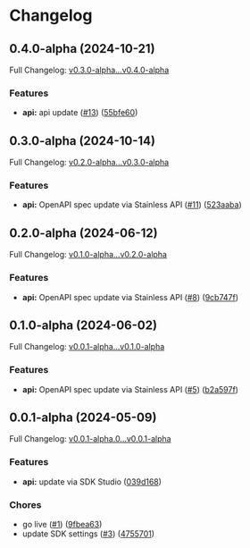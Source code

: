# Changelog

## 0.4.0-alpha (2024-10-21)

Full Changelog: [v0.3.0-alpha...v0.4.0-alpha](https://github.com/yoshino-s/outline-python-api/compare/v0.3.0-alpha...v0.4.0-alpha)

### Features

* **api:** api update ([#13](https://github.com/yoshino-s/outline-python-api/issues/13)) ([55bfe60](https://github.com/yoshino-s/outline-python-api/commit/55bfe60eb844c97fc2ac92eaf6e0e2e8e6108f1f))

## 0.3.0-alpha (2024-10-14)

Full Changelog: [v0.2.0-alpha...v0.3.0-alpha](https://github.com/yoshino-s/outline-python-api/compare/v0.2.0-alpha...v0.3.0-alpha)

### Features

* **api:** OpenAPI spec update via Stainless API ([#11](https://github.com/yoshino-s/outline-python-api/issues/11)) ([523aaba](https://github.com/yoshino-s/outline-python-api/commit/523aaba5c9c756c185d3ace32bb2126fce142a59))

## 0.2.0-alpha (2024-06-12)

Full Changelog: [v0.1.0-alpha...v0.2.0-alpha](https://github.com/Yoshino-s/outline-python-api/compare/v0.1.0-alpha...v0.2.0-alpha)

### Features

* **api:** OpenAPI spec update via Stainless API ([#8](https://github.com/Yoshino-s/outline-python-api/issues/8)) ([9cb747f](https://github.com/Yoshino-s/outline-python-api/commit/9cb747f33e6fd6e1a0d1e49dd41cc5851213c3df))

## 0.1.0-alpha (2024-06-02)

Full Changelog: [v0.0.1-alpha...v0.1.0-alpha](https://github.com/Yoshino-s/outline-python-api/compare/v0.0.1-alpha...v0.1.0-alpha)

### Features

* **api:** OpenAPI spec update via Stainless API ([#5](https://github.com/Yoshino-s/outline-python-api/issues/5)) ([b2a597f](https://github.com/Yoshino-s/outline-python-api/commit/b2a597fe7f119183cbb7fe09efb0b83e1e8c1077))

## 0.0.1-alpha (2024-05-09)

Full Changelog: [v0.0.1-alpha.0...v0.0.1-alpha](https://github.com/Yoshino-s/outline-python-api/compare/v0.0.1-alpha.0...v0.0.1-alpha)

### Features

* **api:** update via SDK Studio ([039d168](https://github.com/Yoshino-s/outline-python-api/commit/039d168b3dbe47518229ed91c94ee05547321fd1))


### Chores

* go live ([#1](https://github.com/Yoshino-s/outline-python-api/issues/1)) ([9fbea63](https://github.com/Yoshino-s/outline-python-api/commit/9fbea63e5498392678e27d1b96c79e114437ceca))
* update SDK settings ([#3](https://github.com/Yoshino-s/outline-python-api/issues/3)) ([4755701](https://github.com/Yoshino-s/outline-python-api/commit/4755701e5ef210162e5a88abc52fa274a645c55d))
